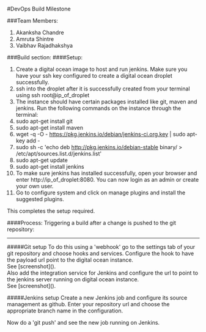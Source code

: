 #DevOps Build Milestone

###Team Members:
1. Akanksha Chandre
2. Amruta Shintre
3. Vaibhav Rajadhakshya

###Build section:
####Setup:
1. Create a digital ocean image to host and run jenkins. Make sure you have your ssh key configured to create a digital ocean droplet successfully.
2. ssh into the droplet after it is successfully created from your terminal using ssh root@ip_of_droplet
3. The instance should have certain packages installed like git, maven and jenkins. Run the following commands on the instance through the terminal:
  1. sudo apt-get install git
  2. sudo apt-get install maven
  3. wget -q -O - https://pkg.jenkins.io/debian/jenkins-ci.org.key | sudo apt-key add -
  4. sudo sh -c 'echo deb http://pkg.jenkins.io/debian-stable binary/ > /etc/apt/sources.list.d/jenkins.list'
  5. sudo apt-get update
  6. sudo apt-get install jenkins
4. To make sure jenkins has installed successfully, open your browser and enter http://ip_of_droplet:8080. You can now login as an admin or create your own user.
5. Go to configure system and click on manage plugins and install the suggested plugins.

This completes the setup required.

####Process:
Triggering a build after a change is pushed to the git repository:<br>
<hr>
#####Git setup
To do this using a 'webhook' go to the settings tab of your git repository and choose hooks and services.
Configure the hook to have the payload url point to the digital ocean instance.<br> 
See [screenshot]().<br>
Also add the integration service for Jenkins and configure the url to point to the jenkins server running on digital ocean instance.<br> See [screenshot]().<br>

#####Jenkins setup
Create a new Jenkins job and configure its source management as github. Enter your repository url and choose the appropriate branch name in the configuration.

Now do a 'git push' and see the new job running on Jenkins.





